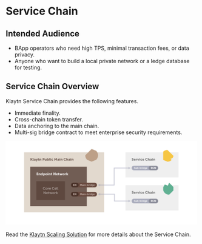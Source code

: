 # Service Chain

## Intended Audience

- BApp operators who need high TPS, minimal transaction fees, or data privacy.  
- Anyone who want to build a local private network or a ledge database for testing.

## Service Chain Overview

Klaytn Service Chain provides the following features.

- Immediate finality. 
- Cross-chain token transfer.
- Data anchoring to the main chain.
- Multi-sig bridge contract to meet enterprise security requirements.

![](../../klaytn/images/sc_connection.png)


Read the [Klaytn Scaling Solution](../../klaytn/scaling-solutions.md) for more details about the Service Chain.
